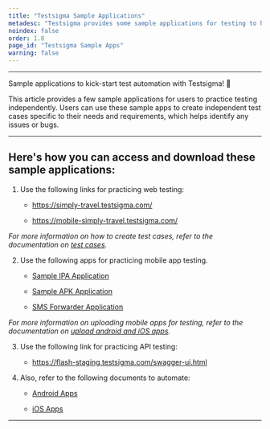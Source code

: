 ```yaml
---
title: "Testsigma Sample Applications"
metadesc: "Testsigma provides some sample applications for testing to help you get started with test automation. Practice with these sample apps for automation testing"
noindex: false
order: 1.8
page_id: "Testsigma Sample Apps"
warning: false
---
```



---

Sample applications to kick-start test automation with Testsigma! 🚀 

This article provides a few sample applications for users to practice testing independently. Users can use these sample apps to create independent test cases specific to their needs and requirements, which helps identify any issues or bugs.

---


## **Here's how you can access and download these sample applications:**

1. Use the following links for practicing web testing:<br>

    - https://simply-travel.testsigma.com/

    - https://mobile-simply-travel.testsigma.com/

*For more information on how to create test cases, refer to the documentation on [test cases](https://testsigma.com/docs/test-cases/manage/add-edit-delete/).*


2. Use the following apps for practicing mobile app testing.
    - [Sample IPA Application](https://s3.amazonaws.com/static-docs.testsigma.com/new_images/projects/applications/SimplyTravel.ipa)
    
    - [Sample APK Application](https://s3.amazonaws.com/static-docs.testsigma.com/new_images/projects/applications/appdebug.apk)
    
    - [SMS Forwarder Application](https://s3.amazonaws.com/static-docs.testsigma.com/new_images/projects/applications/smsforward.apk)


*For more information on uploading mobile apps for testing, refer to the documentation on [upload android and iOS apps](https://testsigma.com/docs/uploads/upload-apps/).*

3. Use the following link for practicing API testing:

    - https://flash-staging.testsigma.com/swagger-ui.html


4. Also, refer to the following documents to automate:<br>
    
    - [Android Apps](https://testsigma.com/tutorials/getting-started/automate-android-applications/)<br>
    
    - [iOS Apps](https://testsigma.com/tutorials/getting-started/automate-ios-applications/)<br>

---